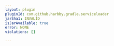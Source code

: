 ```yaml
---
layout: plugin
pluginId: com.github.harbby.gradle.serviceloader
jarSha1: INVALID
isJarAvailable: true
error: NONE
violations: []

---
```


